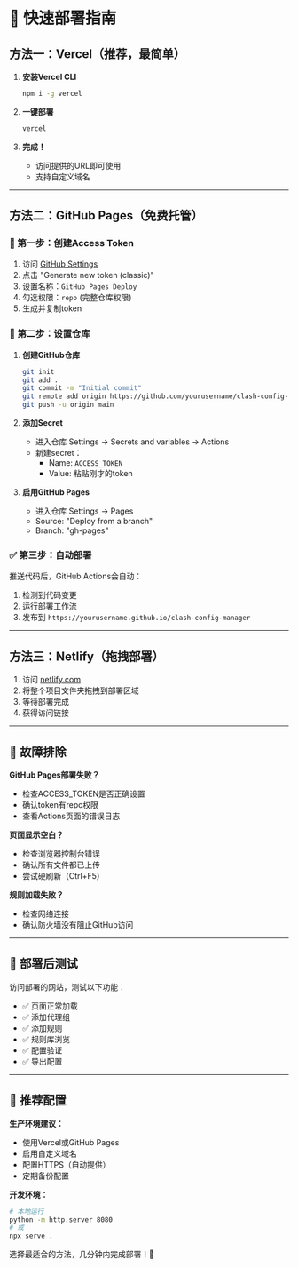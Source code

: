 # 🚀 快速部署指南

## 方法一：Vercel（推荐，最简单）

1. **安装Vercel CLI**
   ```bash
   npm i -g vercel
   ```

2. **一键部署**
   ```bash
   vercel
   ```

3. **完成！** 
   - 访问提供的URL即可使用
   - 支持自定义域名

---

## 方法二：GitHub Pages（免费托管）

### 🔑 第一步：创建Access Token

1. 访问 [GitHub Settings](https://github.com/settings/tokens)
2. 点击 "Generate new token (classic)"
3. 设置名称：`GitHub Pages Deploy`
4. 勾选权限：`repo` (完整仓库权限)
5. 生成并复制token

### 📁 第二步：设置仓库

1. **创建GitHub仓库**
   ```bash
   git init
   git add .
   git commit -m "Initial commit"
   git remote add origin https://github.com/yourusername/clash-config-manager.git
   git push -u origin main
   ```

2. **添加Secret**
   - 进入仓库 Settings → Secrets and variables → Actions
   - 新建secret：
     - Name: `ACCESS_TOKEN`
     - Value: 粘贴刚才的token

3. **启用GitHub Pages**
   - 进入仓库 Settings → Pages
   - Source: "Deploy from a branch"
   - Branch: "gh-pages"

### ✅ 第三步：自动部署

推送代码后，GitHub Actions会自动：
1. 检测到代码变更
2. 运行部署工作流
3. 发布到 `https://yourusername.github.io/clash-config-manager`

---

## 方法三：Netlify（拖拽部署）

1. 访问 [netlify.com](https://netlify.com)
2. 将整个项目文件夹拖拽到部署区域
3. 等待部署完成
4. 获得访问链接

---

## 🔧 故障排除

**GitHub Pages部署失败？**
- 检查ACCESS_TOKEN是否正确设置
- 确认token有repo权限
- 查看Actions页面的错误日志

**页面显示空白？**
- 检查浏览器控制台错误
- 确认所有文件都已上传
- 尝试硬刷新（Ctrl+F5）

**规则加载失败？**
- 检查网络连接
- 确认防火墙没有阻止GitHub访问

---

## 📱 部署后测试

访问部署的网站，测试以下功能：
- ✅ 页面正常加载
- ✅ 添加代理组
- ✅ 添加规则
- ✅ 规则库浏览
- ✅ 配置验证
- ✅ 导出配置

---

## 🎯 推荐配置

**生产环境建议：**
- 使用Vercel或GitHub Pages
- 启用自定义域名
- 配置HTTPS（自动提供）
- 定期备份配置

**开发环境：**
```bash
# 本地运行
python -m http.server 8080
# 或
npx serve .
```

选择最适合的方法，几分钟内完成部署！🎉
